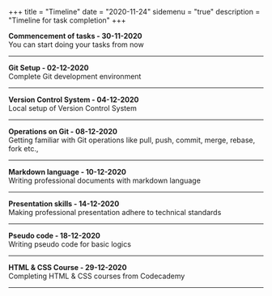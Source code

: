 +++
title = "Timeline"
date = "2020-11-24"
sidemenu = "true"
description = "Timeline for task completion"
+++

**Commencement of tasks  			-  			30-11-2020**  
 You can start doing your tasks from now

------

**Git Setup  			-  			02-12-2020**  
Complete Git development environment

------

**Version Control System  			-  			04-12-2020**  
Local setup of Version Control System

------

**Operations on Git  			-  			08-12-2020**  
Getting familiar with Git operations like pull, push, commit, merge, rebase, fork etc.,

------

**Markdown language  			-  			10-12-2020**  
Writing professional documents with markdown language

------

**Presentation skills  			-  			14-12-2020**  
Making professional presentation adhere to technical standards

------

**Pseudo code  			-  			18-12-2020**  
Writing pseudo code for basic logics

------

**HTML & CSS Course  			-  			29-12-2020**  
Completing HTML & CSS courses from Codecademy

------

